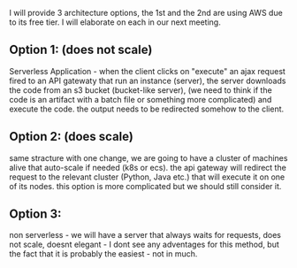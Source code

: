 I will provide 3 architecture options, the 1st and the 2nd are using AWS due to its free tier.
I will elaborate on each in our next meeting.

## Option 1: (does not scale)
Serverless Application - when the client clicks on "execute" an ajax request fired to an API gatewaty that run an instance (server),
the server downloads the code from an s3 bucket (bucket-like server), (we need to think if the code is an artifact with a batch file or
something more complicated) and execute the code. the output needs to be redirected somehow to the client.

## Option 2: (does scale)
same stracture with one change, we are going to have a cluster of machines alive that auto-scale if needed (k8s or ecs).
the api gateway will redirect the request to the relevant cluster (Python, Java etc.) that will execute it on one of its nodes.
this option is more complicated but we should still consider it.

## Option 3:
non serverless - we will have a server that always waits for requests, does not scale, doesnt elegant - I dont see any adventages for 
this method, but the fact that it is probably the easiest - not in much.
